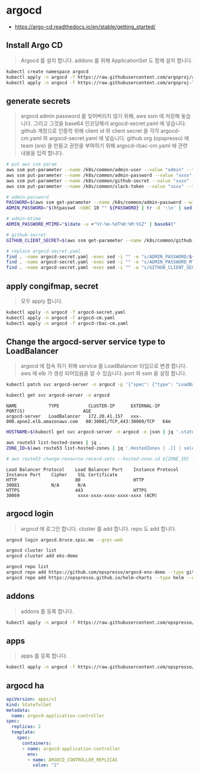 # argocd

* <https://argo-cd.readthedocs.io/en/stable/getting_started/>

## Install Argo CD

> Argocd 를 설치 합니다.
> addons 를 위해 ApplicationSet 도 함께 설치 합니다.

```bash
kubectl create namespace argocd
kubectl apply -n argocd -f https://raw.githubusercontent.com/argoproj/argo-cd/stable/manifests/install.yaml
kubectl apply -n argocd -f https://raw.githubusercontent.com/argoproj-labs/applicationset/master/manifests/install.yaml
```

## generate secrets

> argocd admin password 를 잊어버리지 않기 위해, aws ssm 에 저장해 놓습니다. 그리고 그것을 base64 인코딩해서 argocd-secret.yaml 에 넣습니다.
> github 계정으로 인증학 위해 client id 와 client secret 을 각각 argocd-cm.yaml 와 argocd-secret.yaml 에 넣습니다.
> github org (opspresso) 에 team (sre) 을 만들고 권한을 부여하기 위해 argocd-rbac-cm.yaml 에 관련 내용을 입력 합니다.

```bash
# put aws ssm param
aws ssm put-parameter --name /k8s/common/admin-user --value "admin" --type SecureString --overwrite | jq .
aws ssm put-parameter --name /k8s/common/admin-password --value "xxxx" --type SecureString --overwrite | jq .
aws ssm put-parameter --name /k8s/common/github-secret --value "xxxx" --type SecureString --overwrite | jq .
aws ssm put-parameter --name /k8s/common/slack-token --value "xxxx" --type SecureString --overwrite | jq .

# admin-password
PASSWORD=$(aws ssm get-parameter --name /k8s/common/admin-password --with-decryption | jq .Parameter.Value -r)
ADMIN_PASSWORD="$(htpasswd -nbBC 10 "" ${PASSWORD} | tr -d ':\n' | sed 's/$2y/$2a/' | base64)"

# admin-mtime
ADMIN_PASSWORD_MTIME="$(date -u +"%Y-%m-%dT%H:%M:%SZ" | base64)"

# github-secret
GITHUB_CLIENT_SECRET=$(aws ssm get-parameter --name /k8s/common/github-secret --with-decryption | jq .Parameter.Value -r | base64)

# replace argocd-secret.yaml
find . -name argocd-secret.yaml -exec sed -i "" -e "s/ADMIN_PASSWORD/${ADMIN_PASSWORD}/g" {} \;
find . -name argocd-secret.yaml -exec sed -i "" -e "s/ADMIN_PASSWORD_MTIME/${ADMIN_PASSWORD_MTIME}/g" {} \;
find . -name argocd-secret.yaml -exec sed -i "" -e "s/GITHUB_CLIENT_SECRET/${GITHUB_CLIENT_SECRET}/g" {} \;
```

## apply congifmap, secret

> 모두 apply 합니다.

```bash
kubectl apply -n argocd -f argocd-secret.yaml
kubectl apply -n argocd -f argocd-cm.yaml
kubectl apply -n argocd -f argocd-rbac-cm.yaml
```

## Change the argocd-server service type to LoadBalancer

> argocd 에 접속 하기 위해 service 를 LoadBalancer 타입으로 변경 합니다.
> aws 에 elb 가 생성 되어있음을 알 수 있습니다. port 와 ssm 을 설정 합니다.

```bash
kubectl patch svc argocd-server -n argocd -p '{"spec": {"type": "LoadBalancer"}}'

kubectl get svc argocd-server -n argocd
```

```
NAME            TYPE           CLUSTER-IP      EXTERNAL-IP                       PORT(S)                      AGE
argocd-server   LoadBalancer   172.20.41.157   xxx-000.apne2.elb.amazonaws.com   80:30081/TCP,443:30069/TCP   64m
```

```bash
HOSTNAME=$(kubectl get svc argocd-server -n argocd -o json | jq '.status.loadBalancer.ingress | .[].hostname' -r)

aws route53 list-hosted-zones | jq .
ZONE_ID=$(aws route53 list-hosted-zones | jq '.HostedZones | .[] | select(.Name=="bruce.spic.me.") | .Id' -r | cut -d'/' -f3)

# aws route53 change-resource-record-sets --hosted-zone-id ${ZONE_ID} --change-batch file://argocd.json
```

```
Load Balancer Protocol    Load Balancer Port    Instance Protocol    Instance Port    Cipher    SSL Certificate
HTTP                      80                    HTTP                 30081            N/A       N/A
HTTPS                     443                   HTTPS                30069                      xxxx-xxxx-xxxx-xxxx-xxxx (ACM)
```

## argocd login

> argocd 에 로그인 합니다.
> cluster 를 add 합니다. repo 도 add 합니다.

```bash
argocd login argocd.bruce.spic.me --grpc-web

argocd cluster list
argocd cluster add eks-demo

argocd repo list
argocd repo add https://github.com/opspresso/argocd-env-demo --type git --name env-demo
argocd repo add https://opspresso.github.io/helm-charts --type helm --name opspresso
```

## addons

> addons 를 등록 합니다.

```bash
kubectl apply -n argocd -f https://raw.githubusercontent.com/opspresso/argocd-env-demo/main/addons.yaml
```

## apps

> apps 를 등록 합니다.

```bash
kubectl apply -n argocd -f https://raw.githubusercontent.com/opspresso/argocd-env-demo/main/apps.yaml
```

## argocd ha

```yaml
apiVersion: apps/v1
kind: StatefulSet
metadata:
  name: argocd-application-controller
spec:
  replicas: 2
  template:
    spec:
      containers:
      - name: argocd-application-controller
        env:
        - name: ARGOCD_CONTROLLER_REPLICAS
          value: "2"
```
